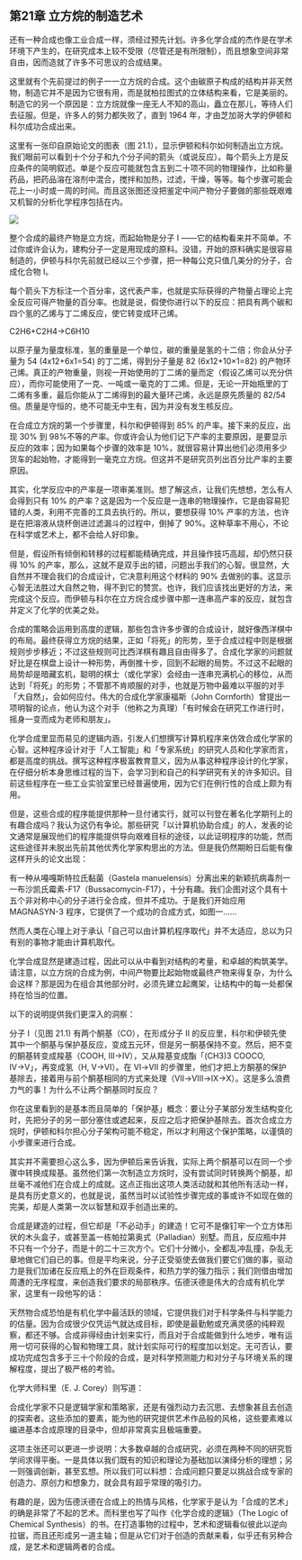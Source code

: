 ## 第21章 立方烷的制造艺术

还有一种合成也像工业合成一样，须经过预先计划。许多化学合成的杰作是在学术环境下产生的，在研究成本上较不受限（尽管还是有所限制），而且想象空间非常自由，因而造就了许多不可思议的合成结果。

这里就有个先前提过的例子一一立方烷的合成。这个由碳原子构成的结构并非天然物，制造它并不是因为它很有用，而是就柏拉图式的立体结构来看，它是美丽的。制造它的另一个原因是：立方烷就像一座无人不知的高山，矗立在那儿，等待人们去征服。但是，许多人的努力都失败了，直到 1964 年，才由芝加哥大学的伊顿和科尔成功合成出来。

这里有一张印自原始论文的图表（图 21.1），显示伊顿和科尔如何制造出立方烷。我们眼前可以看到十个分子和九个分子间的箭头（或说反应）。每个箭头上方是反应条件的简明叙述。单是个反应可能就包含五到二十项不同的物理操作，比如称量药品，把药品溶在溶剂中混合，搅拌和加热，过滤，干燥，等等。每个步骤可能会花上一小时或一周的时间。而且这张图还没把鉴定中间产物分子要做的那些既艰难又机智的分析化学程序包括在内。

![](https://raw.githubusercontent.com/dalong0514/selfstudy/master/图片链接/化工书籍/2019454.PNG)

整个合成的最终产物是立方烷，而起始物是分子 I ——它的结构看来并不简单。不过你或许会认为，建构分子一定是用现成的原料。没错，开始的原料确实是很容易制造的，伊顿与科尔先前就已经以三个步骤，把一种每公克只值几美分的分子，合成化合物 I。

每个箭头下方标注一个百分率，这代表产率，也就是实际获得的产物量占理论上完全反应可得产物量的百分率。也就是说，假使你进行以下的反应：把具有两个碳和四个氢的乙烯与丁二烯反应，使它转变成环己烯。

C2H6+C2H4→C6H10

以原子量为量度标准，氢的重量是一个单位，碳的重量是氢的十二倍；你会从分子量为 54 (4x12+6x1=54) 的丁二烯，得到分子量是 82 (6x12+10×1=82) 的产物环己烯。真正的产物重量，则视一开始使用的丁二烯的量而定（假设乙烯可以充分供应），而你可能使用了一克、一吨或一毫克的丁二烯。但是，无论一开始瓶里的丁二烯有多重，最后你能从丁二烯得到的最大量环己烯，永远是原先质量的 82/54 倍。质量是守恒的，绝不可能无中生有，因为并没有发生核反应。

在合成立方烷的第一个步骤里，科尔和伊顿得到 85% 的产率。接下来的反应，出现 30% 到 98%不等的产率。你或许会认为他们记下产率的主要原因，是要显示反应的效率；因为如果每个步骤的效率是 10%，就很容易计算出他们必须用多少货车的起始物，才能得到一毫克立方烷。但这并不是研究员列出百分比产率的主要原因。

其实，化学反应中的产率是一项审美准则。想了解这点，让我们先想想，怎么有人会得到只有 10% 的产率？这是因为一个反应是一连串的物理操作，它是由容易犯错的人类，利用不完善的工具去执行的。所以，要想获得 10% 产率的方法，也许是在把溶液从烧杯倒进过滤漏斗的过程中，倒掉了 90%。这种草率不用心，不论在科学或艺术上，都不会给人好印象。

但是，假设所有倾倒和转移的过程都能精确完成，并且操作技巧高超，却仍然只获得 10% 的产率，那么，这就不是双手出的错，问题出手我们的心智。很显然，大自然并不理会我们的合成设计，它决意利用这个材料的 90% 去做别的事。这显示心智无法胜过大自然之物，得不到它的赞赏。也许，我们应该找出更好的方法，来完成这个反应。而伊顿与科尔在立方烷合成步骤中那一连串高产率的反应，就包含并定义了化学的优美之处。

合成的策略会运用到高度的逻辑，那些包含许多步骤的合成设计，就好像西洋棋中的布局。最终获得立方烷的结果，正如「将死」的形势，至于合成过程中则是根据规则步步移近；不过这些规则可比西洋棋有趣且自由得多了。合成化学家的问题就好比是在棋盘上设计一种形势，再倒推十步，回到不起眼的局势。不过这不起眼的局势却是暗藏玄机，聪明的棋士（或化学家）会经由一连串充满机心的移位，从而达到「将死」的形势；不管那不肯顺服的对手，也就是万物中最难以平服的对手「大自然」，会如何应付。伟大的合成化学家康福斯（John Cornforth）曾提出一项明智的论点，他认为这个对手（他称之为真理）「有时候会在研究工作进行时，摇身一变而成为老师和朋友」。

化学合成里显而易见的逻辑内涵，引发人们想撰写计算机程序来仿效合成化学家的心智。这种程序设计对于「人工智能」和「专家系统」的研究人员和化学家而言，都是高度的挑战。撰写这种程序极富教育意义，因为从事这种程序设计的化学家，在仔细分析本身思维过程的当下，会学习到和自己的科学研究有关的许多知识。目前这些程序在一些工业实验室里已经普遍使用，因为它们在例行性的合成上颇为有用。

但是，这些合成的程序能提供那种一旦付诸实行，就可以刊登在著名化学期刊上的有趣合成吗？我认为这仍有争论。那些研究「以计算机协助合成」的人，发表的论文通常是展现他们的程序能提供导向艰难目标的途径，以此证明程序的功能，然而这些途径并未脱出先前其他优秀化学家构思出的方法。但是我仍然期盼日后能有像这样开头的论文出现：

有一种从嘠嘎斯特拉氏黏菌（Gastela manuelensis）分离出来的新颖抗病毒剂一一布沙凯氏霉素-F17（Bussacomycin-F17），十分有趣。我们企图对这个具有十五个非对称中心的分子进行全合成，但并不成功。于是我们开始应用 MAGNASYN-3 程序，它提供了一个成功的合成方式，如图一……

然而人类在心理上对于承认「自己可以由计算机程序取代」并不太适应，总以为只有别的事物才能由计算机取代。

化学合成显然是建造过程，因此可以从中看到对结构的考量，和卓越的构筑美学。请注意，以立方烷的合成为例，中间产物要比起始物或最终产物来得复杂，为什么会这样？那是因为在组合其他部分时，必须先建立起鹰架，让结构中的每一处都保持在恰当的位置。

以下的说明提供我们更深入的洞察：

分子 I（见图 21.1) 有两个酮基（CO），在形成分子 Ⅱ 的反应里，科尔和伊顿先使其中一个酮基与保护基反应，变成五元环，但是另一酮基保持不变。然后，把不变的酮基转变成羧基（COOH, Ⅲ→IV），又从羧基变成酯「(CH3)3 COOCO, IV→V」，再变成氢（H, V→Ⅵ）。在 Ⅵ→Ⅶ 的步骤里，他们才把上方酮基的保护基除去，接着用与前个酮基相同的方式来处理（Ⅶ→Ⅷ→Ⅸ→X）。这是多么浪费力气的事！为什么不让两个酮基同时反应？

你在这里看到的是基本而且简单的「保护基」概念：要让分子某部分发生结构变化时，先把分子的另一部分塞住或遮起来，反应之后才把保护基除去。首次合成立方烷时，伊顿和科尔担心分子架构可能不稳定，所以才利用这个保护策略，以谨慎的小步骤来进行合成。

其实并不需要担心这么多，因为伊顿后来告诉我，实际上两个酮基可以在同一个步骤中转换成羧基。虽然他们第一次制造立方烷时，没有尝试同时转换两个酮基，却丝毫不减他们在合成上的成就。这点正指出这项人类活动就和其他所有活动一样，是具有历史意义的，也就是说，虽然当时以试验性步骤完成的事或许不如现在做的完美，却是人类第一次以智慧和双手创造出来的。

合成是建造的过程，但它却是「不必动手」的建造！它可不是像钉牢一个立方体形状的木头盒子，或甚至盖一栋帕拉第奥式（Palladian）别墅。而且，反应瓶中并不只有一个分子，而是十的二十三次方个。它们十分微小，全都乱冲乱撞，杂乱无章地做它们自已的事。但是平均来说，分子正受驱使去做我们要它们做的事，驱动力是我们加诸在反应瓶上的外在巨观条件，和热力学的强力指示；我们则借由增加周遭的无序程度，来创造我们要求的局部秩序。伍德沃德是伟大的合成有机化学家，这里有一段他写的话：

天然物合成恐怕是有机化学中最活跃的领域，它提供我们对于科学条件与科学能力的估量。因为合成很少仅凭运气就达成目标，即使是最勤勉或充满灵感的纯粹观察，都还不够。合成非得经由计划来实行，而且对于合成能做到什么地步，唯有运用一切可获得的心智和物理工具，就计划实际可行的程度加以划定。无可否认，要成功完成包含多于三十个阶段的合成，是对科学预测能力和对分子与环境关系的理解程度，提出了极严格的考验。

化学大师科里（E. J. Corey）则写道：

合成化学家不只是逻辑学家和策略家，还是有强烈动力去沉思、去想象甚且去创造的探索者。这些添加的要素，能为他的研究提供艺术作品般的风格，这些要素难以编进基本合成原理的目录中，但却非常真实且极端重要。

这项主张还可以更进一步说明：大多数卓越的合成研究，必须在两种不同的研究哲学间求得平衡。一是具体以我们既有的知识和理论为基础加以演绎分析的理想；另一则强调创新，甚至玄想。所以我们可以料想：合成问题只要足以挑战合成专家的创造力、原创力和想象力，就会具有超乎常理的吸引力。

有趣的是，因为伍德沃德在合成上的热情与风格，化学家于是认为「合成的艺术」的确是非常了不起的艺术。而科里也写了叫作《化学合成的逻辑》（The Logic of Chemical Synthesis）的书。在打造事物的过程中，艺术和逻辑看似彼此以逆向拉锯，而且还形成另一道主轴；但是从它们对于创造的贡献来看，似乎还有另种合成，是艺术和逻辑两者的合成。

